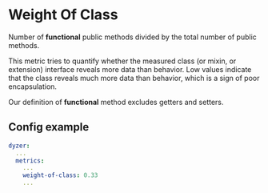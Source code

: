 # Weight Of Class
Number of **functional** public methods divided by the total number of public methods.

This metric tries to quantify whether the measured class (or mixin, or extension) interface reveals more data than behavior. Low values indicate that the class reveals much more data than behavior, which is a sign of poor encapsulation.

Our definition of **functional** method excludes getters and setters.

## Config example
```yaml
dyzer:
  ...
  metrics:
    ...
    weight-of-class: 0.33
    ...
```
